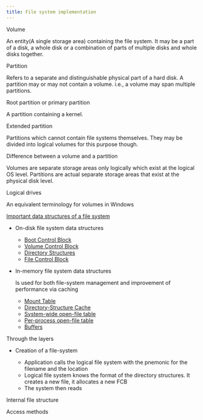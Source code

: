 ```yaml
---
title: File system implementation
---
```

Volume

An entity(A single storage area) containing the file system. It may be a
part of a disk, a whole disk or a combination of parts of multiple disks
and whole disks together.

Partition

Refers to a separate and distinguishable physical part of a hard disk. A
partition may or may not contain a volume. i.e., a volume may span
multiple partitions.

Root partition or primary partition

A partition containing a kernel.

Extended partition

Partitions which cannot contain file systems themselves. They may be
divided into logical volumes for this purpose though.

Difference between a volume and a partition

Volumes are separate storage areas only logically which exist at the
logical OS level. Partitions are actual separate storage areas that
exist at the physical disk level.

Logical drives

An equivalent terminology for volumes in Windows

[Important data structures of a file
system](Important%20data%20structures%20of%20a%20file%20system)

-   On-disk file system data structures

    -   [Boot Control
        Block](Important%20data%20structures%20of%20a%20file%20system#Boot%20Control%20Block)
    -   [Volume Control
        Block](Important%20data%20structures%20of%20a%20file%20system#Volume%20Control%20Block)
    -   [Directory
        Structures](Important%20data%20structures%20of%20a%20file%20system#Directory%20Structures)
    -   [File](Important%20data%20structures%20of%20a%20file%20system#File)[
        Control
        Block](Important%20data%20structures%20of%20a%20file%20system#FCB)

-   In-memory file system data structures

    Is used for both file-system management and improvement of
    performance via caching

    -   [Mount
        Table](Important%20data%20structures%20of%20a%20file%20system#Mount%20Table)
    -   [Directory-Structure
        Cache](Important%20data%20structures%20of%20a%20file%20system#%23Directory-Structure%20Cache)
    -   [System-wide open-file
        table](Important%20data%20structures%20of%20a%20file%20system#%23System-wide%20open-file%20table)
    -   [Per-process open-file
        table](Important%20data%20structures%20of%20a%20file%20system#%23Per-process%20open-file%20table)
    -   [Buffers](Important%20data%20structures%20of%20a%20file%20system#%23Buffers)

Through the layers

-   Creation of a file-system

    -   Application calls the logical file system with the pnemonic for
        the filename and the location
    -   Logical file system knows the format of the directory
        structures. It creates a new file, it allocates a new FCB
    -   The system then reads

Internal file structure

Access methods
